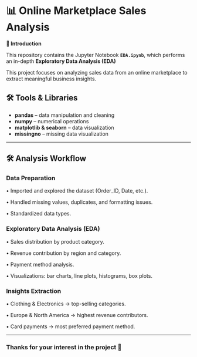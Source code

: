 #  📊 Online Marketplace Sales Analysis



**📌 Introduction**

This repository contains the Jupyter Notebook **`EDA.ipynb`**, which performs an in-depth **Exploratory Data Analysis (EDA)**

This project focuses on analyzing sales data from an online marketplace to extract meaningful business insights.

## 🛠️ Tools & Libraries
- **pandas** – data manipulation and cleaning  
- **numpy** – numerical operations  
- **matplotlib & seaborn** – data visualization  
- **missingno** – missing data visualization

________________________________________

## **🛠️ Analysis Workflow**

### **Data Preparation**

•	Imported and explored the dataset (Order_ID, Date, etc.).

•	Handled missing values, duplicates, and formatting issues.

•	Standardized data types.

### **Exploratory Data Analysis (EDA)**

•	Sales distribution by product category.

•	Revenue contribution by region and category.

•	Payment method analysis.

•	Visualizations: bar charts, line plots, histograms, box plots.

### **Insights Extraction**

•	Clothing & Electronics → top-selling categories.

•	Europe & North America → highest revenue contributors.

•	Card payments → most preferred payment method.

________________________________________


 ### **Thanks for your interest in the project 🙏**
